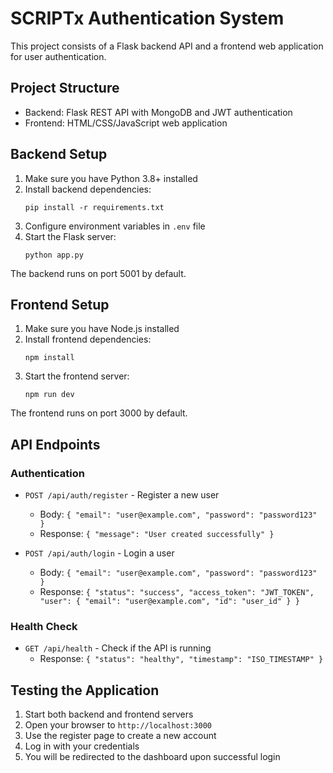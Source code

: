 # SCRIPTx Authentication System

This project consists of a Flask backend API and a frontend web application for user authentication.

## Project Structure

- Backend: Flask REST API with MongoDB and JWT authentication
- Frontend: HTML/CSS/JavaScript web application

## Backend Setup

1. Make sure you have Python 3.8+ installed
2. Install backend dependencies:
   ```
   pip install -r requirements.txt
   ```
3. Configure environment variables in `.env` file
4. Start the Flask server:
   ```
   python app.py
   ```

The backend runs on port 5001 by default.

## Frontend Setup

1. Make sure you have Node.js installed
2. Install frontend dependencies:
   ```
   npm install
   ```
3. Start the frontend server:
   ```
   npm run dev
   ```

The frontend runs on port 3000 by default.

## API Endpoints

### Authentication

- `POST /api/auth/register` - Register a new user
  - Body: `{ "email": "user@example.com", "password": "password123" }`
  - Response: `{ "message": "User created successfully" }`

- `POST /api/auth/login` - Login a user
  - Body: `{ "email": "user@example.com", "password": "password123" }`
  - Response: `{ "status": "success", "access_token": "JWT_TOKEN", "user": { "email": "user@example.com", "id": "user_id" } }`

### Health Check

- `GET /api/health` - Check if the API is running
  - Response: `{ "status": "healthy", "timestamp": "ISO_TIMESTAMP" }`

## Testing the Application

1. Start both backend and frontend servers
2. Open your browser to `http://localhost:3000`
3. Use the register page to create a new account
4. Log in with your credentials
5. You will be redirected to the dashboard upon successful login 